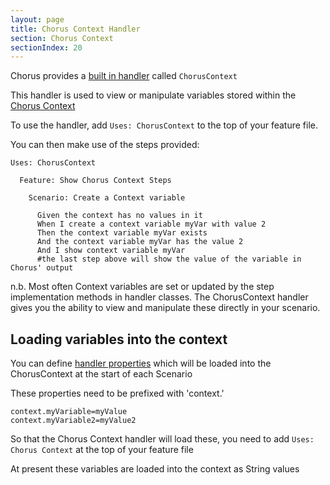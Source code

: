```yaml
---
layout: page
title: Chorus Context Handler
section: Chorus Context
sectionIndex: 20
---
```


Chorus provides a [built in handler](/pages/BuiltInHandlers/BuiltInHandlers) called `ChorusContext`

This handler is used to view or manipulate variables stored within the [Chorus Context](/pages/BuiltInHandlers/ChorusContext/ChorusContext)

To use the handler, add `Uses: ChorusContext` to the top of your feature file.

You can then make use of the steps provided:

    Uses: ChorusContext

      Feature: Show Chorus Context Steps
      
        Scenario: Create a Context variable
          
          Given the context has no values in it
          When I create a context variable myVar with value 2
          Then the context variable myVar exists
          And the context variable myVar has the value 2
          And I show context variable myVar 
          #the last step above will show the value of the variable in Chorus' output
           
n.b. Most often Context variables are set or updated by the step implementation methods in handler classes.
The ChorusContext handler gives you the ability to view and manipulate these directly in your scenario.

## Loading variables into the context

You can define [handler properties](/HandlerConfiguration) which will be loaded into the ChorusContext at the start of each Scenario

These properties need to be prefixed with 'context.'

    context.myVariable=myValue
    context.myVariable2=myValue2

So that the Chorus Context handler will load these, you need to add `Uses: Chorus Context` at the top of your feature file

At present these variables are loaded into the context as String values







